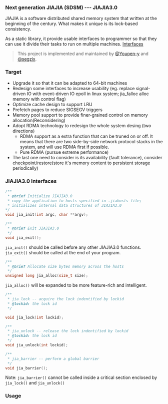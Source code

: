 ### Next generation JIAJIA (SDSM) --- JIAJIA3.0
JIAJIA is a software distributed shared memory system that written at the beginning of the century. What makes it unique is its lock-based consistency.

As a static library, it provide usable interfaces to programmer so that they can use it divide their tasks to run on multiple machines. [Interfaces](#jiajia30-interfaces)

> This project is implemented and maintained by [@Youpen-y](https://github.com/Youpen-y) and [@segzix](https://github.com/segzix).

### Target
- Upgrade it so that it can be adapted to 64-bit machines
- Redesign some interfaces to increase usability (eg. replace signal-driven IO with event-driven IO epoll in linux system; jia_falloc alloc memory with control flag)
- Optimize cache design to support LRU
- Prefetch pages to reduce SIGSEGV triggers
- Memory pool support to provide finer-grained control on memory allocation(Reconsidering)
- Adopt RDMA technology to redesign the whole system desing (two directions)
  - RDMA support as a extra function that can be truned on or off. It means that there are two side-by-side network protocol stacks in the system, and will use RDMA first if possible.
  - Pure RDMA (pursue extreme performance)
- The last one need to consider is its availability (fault tolerance), consider checkpoint/restore(store it's memory content to persistent storage periodically)

### JIAJIA3.0 Interfaces
```c
/**
 * @brief Initialize JIAJIA3.0
 * copy the application to hosts specified in .jiahosts file; 
 * initializes internal data structures of JIAJIA3.0
*/
void jia_init(int argc, char **argv);

/**
 * @brief Exit JIAJIA3.0
 */
void jia_exit();
```
`jia_init()` should be called before any other JIAJIA3.0 functions. \
`jia_exit()` should be called at the end of your program.
```c
/**
 * @brief Allocate size bytes memory across the hosts
 */
unsigned long jia_alloc(size_t size);

```
`jia_alloc()` will be expanded to be more feature-rich and intelligent.

```c
/**
 * jia_lock -- acquire the lock indentified by lockid
 * @lockid: the lock id
 */

void jia_lock(int lockid);
```

```c
/**
 * jia_unlock -- release the lock indentified by lockid
 * @lockid: the lock id
 */
void jia_unlock(int lockid);
```

```c
/**
 * jia_barrier -- perform a global barrier
 */
void jia_barrier();
```
Note: `jia_barrier()` cannot be called inside a critical section enclosed by `jia_lock()` and `jia_unlock()`


### Usage

